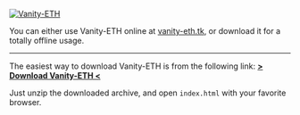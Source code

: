 [![Vanity-ETH](https://i.imgur.com/zmSLeBP.png)](https://vanity-eth.tk)

You can either use Vanity-ETH online at [vanity-eth.tk](https://vanity-eth.tk/), or download it for a totally offline usage.

_____

The easiest way to download Vanity-ETH is from the following link: [**> Download Vanity-ETH <**](https://codeload.github.com/bokub/vanity-eth/zip/gh-pages)

Just unzip the downloaded archive, and open `index.html` with your favorite browser.

